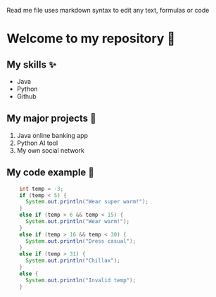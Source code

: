 Read me file uses markdown syntax to edit any text, formulas or code

# Welcome to my repository 👋

## My skills ✨
- Java
- Python
- Github

## My major projects 💪
1. Java online banking app
2. Python AI tool
3. My own social network

## My code example 💯
```java
    int temp = -3;
    if (temp < 5) {
      System.out.println("Wear super warm!");
    } 
    else if (temp > 6 && temp < 15) {
      System.out.println("Wear warm!");
    }
    else if (temp > 16 && temp < 30) {
      System.out.println("Dress casual");
    }
    else if (temp > 31) {
      System.out.println("Chillax");
    }
    else {
      System.out.println("Invalid temp");
    }
```
